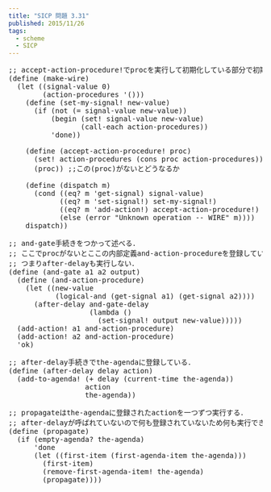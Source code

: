 ```yaml
---
title: "SICP 問題 3.31"
published: 2015/11/26
tags:
  - scheme
  - SICP
---
```



<pre class="code lang-scheme" data-lang="scheme" data-unlink><span class="synComment">;; accept-action-procedure!でprocを実行して初期化している部分で初期化しないとどうなるか．</span>
<span class="synSpecial">(</span><span class="synStatement">define</span> <span class="synSpecial">(</span>make-wire<span class="synSpecial">)</span>
  <span class="synSpecial">(</span><span class="synStatement">let</span> <span class="synSpecial">((</span>signal-value <span class="synConstant">0</span><span class="synSpecial">)</span>
        <span class="synSpecial">(</span>action-procedures <span class="synSpecial">'()))</span>
    <span class="synSpecial">(</span><span class="synStatement">define</span> <span class="synSpecial">(</span>set-my-signal! new-value<span class="synSpecial">)</span>
      <span class="synSpecial">(</span><span class="synStatement">if</span> <span class="synSpecial">(</span><span class="synIdentifier">not</span> <span class="synSpecial">(</span><span class="synIdentifier">=</span> signal-value new-value<span class="synSpecial">))</span>
          <span class="synSpecial">(</span><span class="synStatement">begin</span> <span class="synSpecial">(</span><span class="synStatement">set!</span> signal-value new-value<span class="synSpecial">)</span>
                 <span class="synSpecial">(</span>call-each action-procedures<span class="synSpecial">))</span>
          <span class="synSpecial">'</span>done<span class="synSpecial">))</span>

    <span class="synSpecial">(</span><span class="synStatement">define</span> <span class="synSpecial">(</span>accept-action-procedure! proc<span class="synSpecial">)</span>
      <span class="synSpecial">(</span><span class="synStatement">set!</span> action-procedures <span class="synSpecial">(</span><span class="synIdentifier">cons</span> proc action-procedures<span class="synSpecial">))</span>
      <span class="synSpecial">(</span>proc<span class="synSpecial">))</span> <span class="synComment">;;この(proc)がないとどうなるか</span>

    <span class="synSpecial">(</span><span class="synStatement">define</span> <span class="synSpecial">(</span>dispatch m<span class="synSpecial">)</span>
      <span class="synSpecial">(</span><span class="synStatement">cond</span> <span class="synSpecial">((</span><span class="synIdentifier">eq?</span> m <span class="synSpecial">'</span>get-signal<span class="synSpecial">)</span> signal-value<span class="synSpecial">)</span>
            <span class="synSpecial">((</span><span class="synIdentifier">eq?</span> m <span class="synSpecial">'</span>set-signal!<span class="synSpecial">)</span> set-my-signal!<span class="synSpecial">)</span>
            <span class="synSpecial">((</span><span class="synIdentifier">eq?</span> m <span class="synSpecial">'</span>add-action!<span class="synSpecial">)</span> accept-action-procedure!<span class="synSpecial">)</span>
            <span class="synSpecial">(</span><span class="synStatement">else</span> <span class="synSpecial">(</span>error <span class="synConstant">&quot;Unknown operation -- WIRE&quot;</span> m<span class="synSpecial">))))</span>
    dispatch<span class="synSpecial">))</span>

<span class="synComment">;; and-gate手続きをつかって述べる．</span>
<span class="synComment">;; ここでprocがないとここの内部定義and-action-procedureを登録しているだけで実行しない．</span>
<span class="synComment">;; つまりafter-delayも実行しない．</span>
<span class="synSpecial">(</span><span class="synStatement">define</span> <span class="synSpecial">(</span>and-gate a1 a2 output<span class="synSpecial">)</span>
  <span class="synSpecial">(</span><span class="synStatement">define</span> <span class="synSpecial">(</span>and-action-procedure<span class="synSpecial">)</span>
    <span class="synSpecial">(</span><span class="synStatement">let</span> <span class="synSpecial">((</span>new-value
           <span class="synSpecial">(</span>logical-and <span class="synSpecial">(</span>get-signal a1<span class="synSpecial">)</span> <span class="synSpecial">(</span>get-signal a2<span class="synSpecial">))))</span>
      <span class="synSpecial">(</span>after-delay and-gate-delay
                   <span class="synSpecial">(</span><span class="synStatement">lambda</span> <span class="synSpecial">()</span>
                     <span class="synSpecial">(</span>set-signal! output new-value<span class="synSpecial">)))))</span>
  <span class="synSpecial">(</span>add-action! a1 and-action-procedure<span class="synSpecial">)</span>
  <span class="synSpecial">(</span>add-action! a2 and-action-procedure<span class="synSpecial">)</span>
  <span class="synSpecial">'</span>ok<span class="synSpecial">)</span>

<span class="synComment">;; after-delay手続きでthe-agendaに登録している．</span>
<span class="synSpecial">(</span><span class="synStatement">define</span> <span class="synSpecial">(</span>after-delay <span class="synStatement">delay</span> action<span class="synSpecial">)</span>
  <span class="synSpecial">(</span>add-to-agenda! <span class="synSpecial">(</span><span class="synIdentifier">+</span> <span class="synStatement">delay</span> <span class="synSpecial">(</span>current-time the-agenda<span class="synSpecial">))</span>
                  action
                  the-agenda<span class="synSpecial">))</span>

<span class="synComment">;; propagateはthe-agendaに登録されたactionを一つずつ実行する．</span>
<span class="synComment">;; after-delayが呼ばれていないので何も登録されていないため何も実行できない．</span>
<span class="synSpecial">(</span><span class="synStatement">define</span> <span class="synSpecial">(</span>propagate<span class="synSpecial">)</span>
  <span class="synSpecial">(</span><span class="synStatement">if</span> <span class="synSpecial">(</span>empty-agenda? the-agenda<span class="synSpecial">)</span>
      <span class="synSpecial">'</span>done
      <span class="synSpecial">(</span><span class="synStatement">let</span> <span class="synSpecial">((</span>first-item <span class="synSpecial">(</span>first-agenda-item the-agenda<span class="synSpecial">)))</span>
        <span class="synSpecial">(</span>first-item<span class="synSpecial">)</span>
        <span class="synSpecial">(</span>remove-first-agenda-item! the-agenda<span class="synSpecial">)</span>
        <span class="synSpecial">(</span>propagate<span class="synSpecial">))))</span>
</pre>


